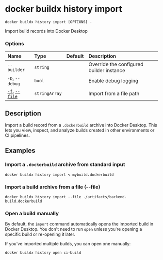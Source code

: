 # docker buildx history import

```text
docker buildx history import [OPTIONS] -
```

<!---MARKER_GEN_START-->
Import build records into Docker Desktop

### Options

| Name                             | Type          | Default | Description                              |
|:---------------------------------|:--------------|:--------|:-----------------------------------------|
| `--builder`                      | `string`      |         | Override the configured builder instance |
| `-D`, `--debug`                  | `bool`        |         | Enable debug logging                     |
| [`-f`](#file), [`--file`](#file) | `stringArray` |         | Import from a file path                  |


<!---MARKER_GEN_END-->

## Description

Import a build record from a `.dockerbuild` archive into Docker Desktop. This
lets you view, inspect, and analyze builds created in other environments or CI
pipelines.

## Examples

### Import a `.dockerbuild` archive from standard input

```console
docker buildx history import < mybuild.dockerbuild
```

### <a name="file"></a> Import a build archive from a file (--file)

```console
docker buildx history import --file ./artifacts/backend-build.dockerbuild
```

### Open a build manually

By default, the `import` command automatically opens the imported build in Docker
Desktop. You don't need to run `open` unless you're opening a specific build
or re-opening it later.

If you've imported multiple builds, you can open one manually:

```console
docker buildx history open ci-build
```
